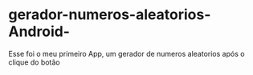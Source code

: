 # gerador-numeros-aleatorios-Android-
Esse foi o meu primeiro App, um gerador de numeros aleatorios após o clique do botão
